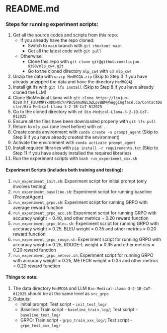 # README.md
### Steps for running experiment scripts:
1. Get all the source codes and scripts from this repo:
    - If you already have the repo cloned:
       - Switch to `main` branch with `git checkout main`
       - Get all the latest code with `git pull`
    - Otherwise:
        - Clone this repo with `git clone git@github.com:liujun-0390/mlp_cw4.git`
        - Go to the cloned directory `mlp_cw4` with `cd mlp_cw4`
3. Unzip the data with `unzip MedMCQA.zip` (Skip to Step 3 if you have already unzipped the data and have the directory `MedMCQA`)
4. Install git lfs with `git lfs install` (Skip to Step 8 if you have already cloned the LLM)
5. Clone BioMedical Llama with `git clone https://liujun-0390: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@huggingface.co/ContactDoctor/Bio-Medical-Llama-3-2-1B-CoT-012025`
6. Go to the cloned directory with `cd Bio-Medical-Llama-3-2-1B-CoT-012025`
7. Ensure all the files have been downloaded properly with `git lfs pull`
8. Return to `mlp_cw4` (one level before) with `cd ..`
9. Create conda environment with `conda create -n prompt_agent` (Skip to Step 9 if you have already created the environment)
10. Activate the environment with `conda activate prompt_agent`
11. Install required libraries with `pip install -r requirements.txt` (Skip to Step 11 if you have already installed the required libraries)
12. Run the experiment scripts with `bash run_experiment_xxx.sh`

#### Experiment Scripts (includes both training and testing):
1. `run_experiment_init.sh`: Experiment script for initial prompt (only involves testing)
2. `run_experiment_baseline.sh`: Experiment script for running baseline (PromptAgent)
3. `run_experiment_grpo.sh`: Experiment script for running GRPO with average reward function
4. `run_experiment_grpo_acc.sh`: Experiment script for running GRPO with accuracy weight = 0.40, and other metrics = 0.20 reward function
5. `run_experiment_grpo_bleu.sh`: Experiment script for running GRPO with accuracy weight = 0.25, BLEU weight = 0.35 and other metrics = 0.20 reward function
6. `run_experiment_grpo_rouge.sh`: Experiment script for running GRPO with accuracy weight = 0.25, ROUGE-L weight = 0.35 and other metrics = 0.20 reward function
7. `run_experiment_grpo_meteor.sh`: Experiment script for running GRPO with accuracy weight = 0.25, METEOR weight = 0.35 and other metrics = 0.20 reward function

#### Things to note:
1. The data directory `MedMCQA` and LLM `Bio-Medical-Llama-3-2-1B-CoT-012025` should be at the same level as `src_grpo`
2. Outputs:
   - Initial prompt: Test script - `init_test_log/`
   - Baseline: Train script - `baseline_train_log/`; Test script - `baseline_test_log/`
   - GRPO: Train script - `grpo_train_xxx_log/`; Test script - `grpo_test_xxx_log/`

